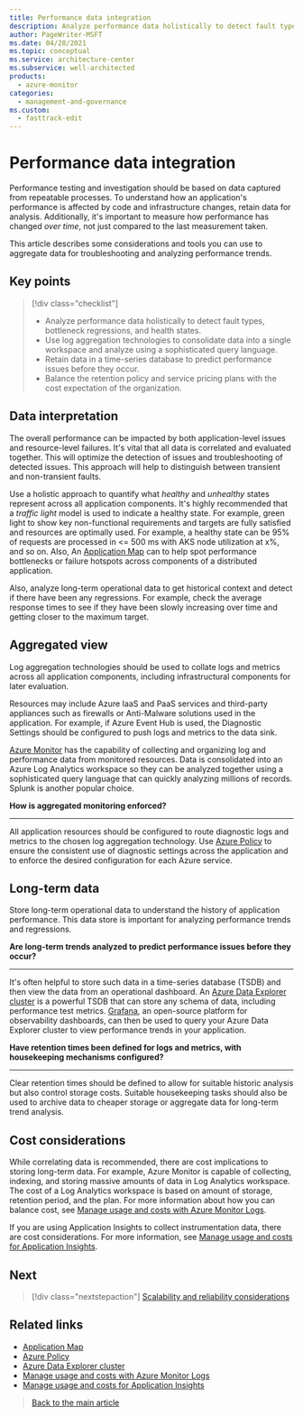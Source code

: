 ```yaml
---
title: Performance data integration
description: Analyze performance data holistically to detect fault types, bottlenecks regressions, and health states.
author: PageWriter-MSFT
ms.date: 04/28/2021
ms.topic: conceptual
ms.service: architecture-center
ms.subservice: well-architected
products:
  - azure-monitor
categories:
  - management-and-governance  
ms.custom:
  - fasttrack-edit
---
```



# Performance data integration

Performance testing and investigation should be based on data captured from repeatable processes. To understand how an application's performance is affected by code and infrastructure changes, retain data for analysis. Additionally, it's important to measure how performance has changed _over time_, not just compared to the last measurement taken. 

This article describes some considerations and tools you can use to aggregate data for troubleshooting and analyzing performance trends.

## Key points
> [!div class="checklist"]
> - Analyze performance data holistically to detect fault types, bottleneck regressions, and health states.
> - Use log aggregation technologies to consolidate data into a single workspace and analyze using a sophisticated query language.
> - Retain data in a time-series database to predict performance issues before they occur.
> - Balance the retention policy and service pricing plans with the cost expectation of the organization.


## Data interpretation

The overall performance can be impacted by both application-level issues and resource-level failures. It's vital that all data is correlated and evaluated together. This will optimize the detection of issues and troubleshooting of detected issues. This approach will help to distinguish between transient and non-transient faults.

Use a holistic approach to quantify what _healthy_ and _unhealthy_ states represent across all application components. It's highly recommended that a *traffic light* model is used to indicate a healthy state. For example, green light to show key non-functional requirements and targets are fully satisfied and resources are optimally used. For example, a healthy state can be 95% of requests are processed in <= 500 ms with AKS node utilization at x%, and so on. Also, An [Application Map](/azure/azure-monitor/app/app-map?tabs=net) can to help spot performance bottlenecks or failure hotspots across components of a distributed application.

Also, analyze long-term operational data to get historical context and detect if there have been any regressions. For example, check the average response times to see if they have been slowly increasing over time and getting closer to the maximum target.

## Aggregated view
Log aggregation technologies should be used to collate logs and metrics across all application components, including infrastructural components for later evaluation. 

Resources may include Azure IaaS and PaaS services and third-party appliances such as firewalls or Anti-Malware solutions used in the application. For example, if Azure Event Hub is used, the Diagnostic Settings should be configured to push logs and metrics to the data sink.

[Azure Monitor](/azure/azure-monitor/data-platform) has the capability of collecting and organizing log and performance data from monitored resources. Data is consolidated into an Azure Log Analytics workspace so they can be analyzed together using a sophisticated query language that can quickly analyzing millions of records. Splunk is another popular choice. 

**How is aggregated monitoring enforced?**
***

All application resources should be configured to route diagnostic logs and metrics to the chosen log aggregation technology. Use [Azure Policy](/azure/governance/policy/overview) to ensure the consistent use of diagnostic settings across the application and to enforce the desired configuration for each Azure service.

## Long-term data
Store long-term operational data to understand the history of application performance. This data store is important for analyzing performance trends and regressions. 

**Are long-term trends analyzed to predict performance issues before they occur?**
***
It's often helpful to store such data in a time-series database (TSDB) and then view the data from an operational dashboard. An [Azure Data Explorer cluster](https://azure.microsoft.com/services/data-explorer/) is a powerful TSDB that can store any schema of data, including performance test metrics. [Grafana](https://grafana.com/), an open-source platform for observability dashboards, can then be used to query your Azure Data Explorer cluster to view performance trends in your application.

**Have retention times been defined for logs and metrics, with housekeeping mechanisms configured?**
***

Clear retention times should be defined to allow for suitable historic analysis but also control storage costs. Suitable housekeeping tasks should also be used to archive data to cheaper storage or aggregate data for long-term trend analysis.

## Cost considerations

While correlating data is recommended, there are cost implications to storing long-term data. For example, Azure Monitor is capable of collecting, indexing, and storing massive amounts of data in Log Analytics workspace. The cost of a Log Analytics workspace is based on amount of storage, retention period, and the plan. For more information about how you can balance cost, see [Manage usage and costs with Azure Monitor Logs](/azure/azure-monitor/logs/manage-cost-storage).

If you are using Application Insights to collect instrumentation data, there are cost considerations. For more information, see [Manage usage and costs for Application Insights](/azure/azure-monitor/app/pricing).

## Next
> [!div class="nextstepaction"] 
> [Scalability and reliability considerations](monitor-analyze.md)

## Related links
-  [Application Map](/azure/azure-monitor/app/app-map?tabs=net)
- [Azure Policy](/azure/governance/policy/overview)
- [Azure Data Explorer cluster](https://azure.microsoft.com/services/data-explorer/) 
- [Manage usage and costs with Azure Monitor Logs](/azure/azure-monitor//logs/manage-cost-storage)
- [Manage usage and costs for Application Insights](/azure/azure-monitor//app/pricing)
> [Back to the main article](monitor.md)

